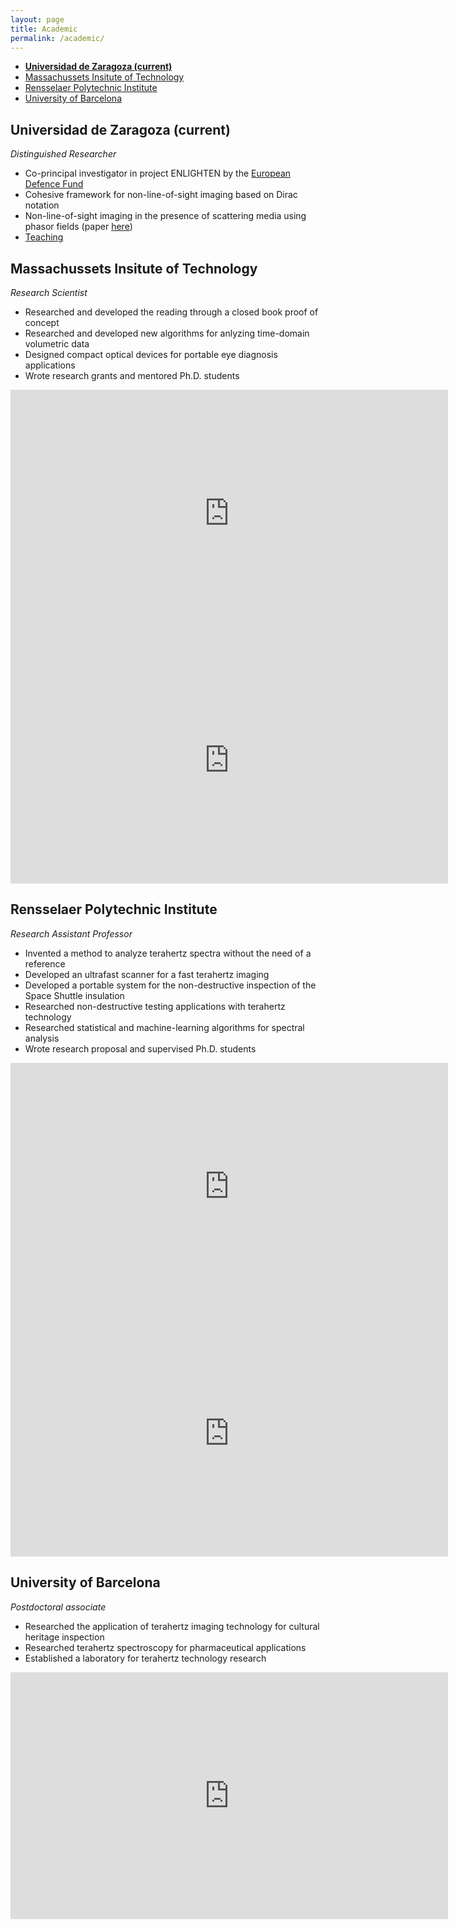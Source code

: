 ```yaml
---
layout: page
title: Academic
permalink: /academic/
---
```



- [**Universidad de Zaragoza (current)**](#universidad-de-zaragoza-current)
- [Massachussets Insitute of Technology](#massachussets-insitute-of-technology)
- [Rensselaer Polytechnic Institute](#rensselaer-polytechnic-institute)
- [University of Barcelona](#university-of-barcelona)


## **Universidad de Zaragoza (current)**

_Distinguished Researcher_

- Co-principal investigator in project ENLIGHTEN by the [European Defence Fund](https://defence-industry-space.ec.europa.eu/eu-defence-industry/european-defence-fund-edf_en)
- Cohesive framework for non-line-of-sight imaging based on Dirac notation
- Non-line-of-sight imaging in the presence of scattering media using phasor fields (paper [here](https://opg.optica.org/ol/fulltext.cfm?uri=ol-47-15-3796&id=481513))
- [Teaching](/resources.md)


## Massachussets Insitute of Technology

_Research Scientist_

- Researched and developed the reading through a closed book proof of concept
- Researched and developed new algorithms for anlyzing time-domain volumetric data
- Designed compact optical devices for portable eye diagnosis applications
- Wrote research grants and mentored Ph.D. students

<iframe width="700" height="395" src="https://www.youtube.com/embed/awLz1fhs7eU?si=MRyp2aer90X_9g8Z" title="YouTube video player" frameborder="0" allow="accelerometer; autoplay; clipboard-write; encrypted-media; gyroscope; picture-in-picture; web-share" allowfullscreen></iframe>

<iframe src="https://onedrive.live.com/embed?resid=F5F1ECEA6F58D121%21598240&authkey=!ACCjyHzywylVvkE&em=2" width="700" height="395" frameborder="0" scrolling="no"></iframe>


## Rensselaer Polytechnic Institute

_Research Assistant Professor_

- Invented a method to analyze terahertz spectra without the need of a reference
- Developed an ultrafast scanner for a fast terahertz imaging
- Developed a portable system for the non-destructive inspection of the Space Shuttle insulation
- Researched non-destructive testing applications with terahertz technology
- Researched statistical and machine-learning algorithms for spectral analysis
- Wrote research proposal and supervised Ph.D. students

<iframe width="700" height="395" src="https://www.youtube.com/embed/DqfZ5WZHIh0?si=CCH2S5NrPCx_Jxrb" title="YouTube video player" frameborder="0" allow="accelerometer; autoplay; clipboard-write; encrypted-media; gyroscope; picture-in-picture; web-share" allowfullscreen></iframe>

<iframe src="https://onedrive.live.com/embed?resid=F5F1ECEA6F58D121%21598142&authkey=!AHc0io9d3dXoZK8&em=2" width="700" height="395" frameborder="0" scrolling="no"></iframe>


## University of Barcelona

_Postdoctoral associate_

- Researched the application of terahertz imaging technology for cultural heritage inspection
- Researched terahertz spectroscopy for pharmaceutical applications
- Established a laboratory for terahertz technology research

<iframe src="https://onedrive.live.com/embed?resid=F5F1ECEA6F58D121%21598140&authkey=!AL_rMcHPf6tqG44&em=2" width="700" height="395" frameborder="0" scrolling="no"></iframe>
